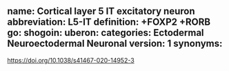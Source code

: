 name: Cortical layer 5 IT excitatory neuron
abbreviation: L5-IT
definition: +FOXP2 +RORB
go:
shogoin: 
uberon: 
categories: Ectodermal Neuroectodermal Neuronal
version: 1
synonyms:
---


https://doi.org/10.1038/s41467-020-14952-3